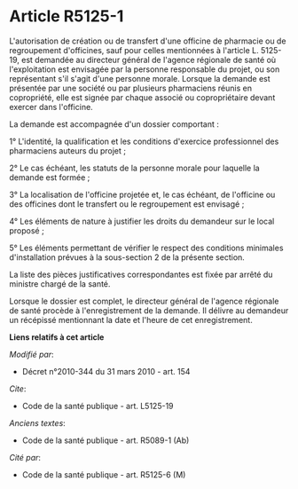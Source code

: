 # Article R5125-1

L'autorisation de création ou de transfert d'une officine de pharmacie ou de regroupement d'officines, sauf pour celles
mentionnées à l'article L. 5125-19, est demandée au directeur général de l'agence régionale de santé où l'exploitation est
envisagée par la personne responsable du projet, ou son représentant s'il s'agit d'une personne morale. Lorsque la demande
est présentée par une société ou par plusieurs pharmaciens réunis en copropriété, elle est signée par chaque associé ou
copropriétaire devant exercer dans l'officine. 

La demande est accompagnée d'un dossier comportant : 

1° L'identité, la qualification et les conditions d'exercice professionnel des pharmaciens auteurs du projet ; 

2° Le cas échéant, les statuts de la personne morale pour laquelle la demande est formée ; 

3° La localisation de l'officine projetée et, le cas échéant, de l'officine ou des officines dont le transfert ou le
regroupement est envisagé ; 

4° Les éléments de nature à justifier les droits du demandeur sur le local proposé ; 

5° Les éléments permettant de vérifier le respect des conditions minimales d'installation prévues à la sous-section 2 de la
présente section. 

La liste des pièces justificatives correspondantes est fixée par arrêté du ministre chargé de la santé. 

Lorsque le dossier est complet, le directeur général de l'agence régionale de santé procède à l'enregistrement de la demande.
Il délivre au demandeur un récépissé mentionnant la date et l'heure de cet enregistrement.

**Liens relatifs à cet article**

_Modifié par_:

  - Décret n°2010-344 du 31 mars 2010 - art. 154

_Cite_:

  - Code de la santé publique - art. L5125-19

_Anciens textes_:

  - Code de la santé publique - art. R5089-1 (Ab)

_Cité par_:

  - Code de la santé publique - art. R5125-6 (M)

